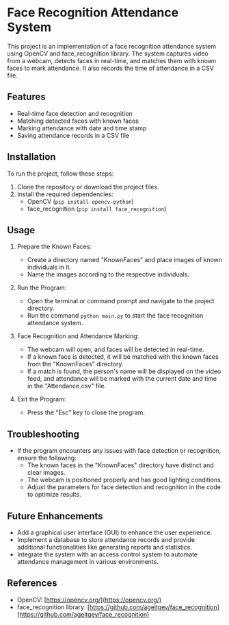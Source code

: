 # Face Recognition Attendance System

This project is an implementation of a face recognition attendance system using OpenCV and face_recognition library. The system captures video from a webcam, detects faces in real-time, and matches them with known faces to mark attendance. It also records the time of attendance in a CSV file.

## Features

- Real-time face detection and recognition
- Matching detected faces with known faces
- Marking attendance with date and time stamp
- Saving attendance records in a CSV file

## Installation

To run the project, follow these steps:

1. Clone the repository or download the project files.
2. Install the required dependencies:
   - OpenCV (`pip install opencv-python`)
   - face_recognition (`pip install face_recognition`)

## Usage

1. Prepare the Known Faces:
   - Create a directory named "KnownFaces" and place images of known individuals in it.
   - Name the images according to the respective individuals.

2. Run the Program:
   - Open the terminal or command prompt and navigate to the project directory.
   - Run the command `python main.py` to start the face recognition attendance system.

3. Face Recognition and Attendance Marking:
   - The webcam will open, and faces will be detected in real-time.
   - If a known face is detected, it will be matched with the known faces from the "KnownFaces" directory.
   - If a match is found, the person's name will be displayed on the video feed, and attendance will be marked with the current date and time in the "Attendance.csv" file.

4. Exit the Program:
   - Press the "Esc" key to close the program.

## Troubleshooting

- If the program encounters any issues with face detection or recognition, ensure the following:
  - The known faces in the "KnownFaces" directory have distinct and clear images.
  - The webcam is positioned properly and has good lighting conditions.
  - Adjust the parameters for face detection and recognition in the code to optimize results.

## Future Enhancements

- Add a graphical user interface (GUI) to enhance the user experience.
- Implement a database to store attendance records and provide additional functionalities like generating reports and statistics.
- Integrate the system with an access control system to automate attendance management in various environments.

## References

- OpenCV: [https://opencv.org/](https://opencv.org/)
- face_recognition library: [https://github.com/ageitgey/face_recognition](https://github.com/ageitgey/face_recognition)
